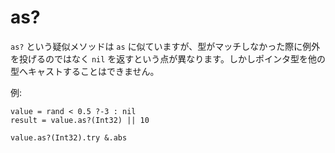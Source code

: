# as?

`as?` という疑似メソッドは `as` に似ていますが、型がマッチしなかった際に例外を投げるのではなく `nil` を返すという点が異なります。しかしポインタ型を他の型へキャストすることはできません。

例:

```crystal
value = rand < 0.5 ?-3 : nil
result = value.as?(Int32) || 10

value.as?(Int32).try &.abs
```
